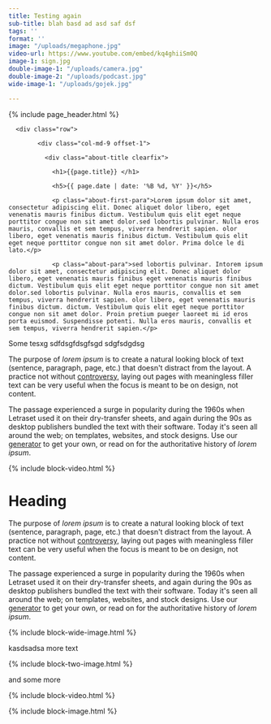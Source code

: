 ```yaml
---
title: Testing again
sub-title: blah basd ad asd saf dsf
tags: ''
format: ''
image: "/uploads/megaphone.jpg"
video-url: https://www.youtube.com/embed/kq4ghiiSm0Q
image-1: sign.jpg
double-image-1: "/uploads/camera.jpg"
double-image-2: "/uploads/podcast.jpg"
wide-image-1: "/uploads/gojek.jpg"

---
```

{% include page_header.html %}

<div class="container">

      <div class="row">

            <div class="col-md-9 offset-1">

              <div class="about-title clearfix">

                <h1>{{page.title}} </h1>

                <h5>{{ page.date | date: '%B %d, %Y' }}</h5>

                <p class="about-first-para">Lorem ipsum dolor sit amet, consectetur adipiscing elit. Donec aliquet dolor libero, eget venenatis mauris finibus dictum. Vestibulum quis elit eget neque porttitor congue non sit amet dolor.sed lobortis pulvinar. Nulla eros mauris, convallis et sem tempus, viverra hendrerit sapien. olor libero, eget venenatis mauris finibus dictum. Vestibulum quis elit eget neque porttitor congue non sit amet dolor. Prima dolce le di lato.</p>

                <p class="about-para">sed lobortis pulvinar. Intorem ipsum dolor sit amet, consectetur adipiscing elit. Donec aliquet dolor libero, eget venenatis mauris finibus eget venenatis mauris finibus dictum. Vestibulum quis elit eget neque porttitor congue non sit amet dolor.sed lobortis pulvinar. Nulla eros mauris, convallis et sem tempus, viverra hendrerit sapien. olor libero, eget venenatis mauris finibus dictum. dictum. Vestibulum quis elit eget neque porttitor congue non sit amet dolor. Proin pretium pueger laoreet mi id eros porta euismod. Suspendisse potenti. Nulla eros mauris, convallis et sem tempus, viverra hendrerit sapien.</p>

</div>

</div>

</div>

</div>

Some tesxg sdfdsgfdsgfsgd sdgfsdgdsg

The purpose of _lorem ipsum_ is to create a natural looking block of text (sentence, paragraph, page, etc.) that doesn't distract from the layout. A practice not without [controversy](https://loremipsum.io/#controversy "Controversy in the Design World"), laying out pages with meaningless filler text can be very useful when the focus is meant to be on design, not content.

The passage experienced a surge in popularity during the 1960s when Letraset used it on their dry-transfer sheets, and again during the 90s as desktop publishers bundled the text with their software. Today it's seen all around the web; on templates, websites, and stock designs. Use our [generator](https://loremipsum.io/#generator "Lorem Ipsum Generator") to get your own, or read on for the authoritative history of _lorem ipsum_.

{% include block-video.html %}

<h1> Heading</h1>

The purpose of _lorem ipsum_ is to create a natural looking block of text (sentence, paragraph, page, etc.) that doesn't distract from the layout. A practice not without [controversy](https://loremipsum.io/#controversy "Controversy in the Design World"), laying out pages with meaningless filler text can be very useful when the focus is meant to be on design, not content.

The passage experienced a surge in popularity during the 1960s when Letraset used it on their dry-transfer sheets, and again during the 90s as desktop publishers bundled the text with their software. Today it's seen all around the web; on templates, websites, and stock designs. Use our [generator](https://loremipsum.io/#generator "Lorem Ipsum Generator") to get your own, or read on for the authoritative history of _lorem ipsum_.

{% include block-wide-image.html %}

kasdsadsa more text

{% include block-two-image.html %}

and some more

{% include block-video.html %}

{% include block-image.html %}